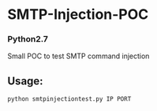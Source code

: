 # SMTP-Injection-POC
### Python2.7  
Small POC to test SMTP command injection
  
## Usage:  
`python smtpinjectiontest.py IP PORT`  
